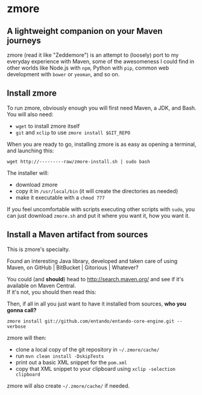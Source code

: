 # zmore
## A lightweight companion on your Maven journeys
zmore (read it like "Zeddemore") is an attempt to (loosely) port to my
everyday experience with Maven, some of the awesomeness I could find in
other worlds like Node.js with `npm`, Python with `pip`, common web
development with `bower` or `yeoman`, and so on.

## Install zmore
To run zmore, obviously enough you will first need Maven, a JDK, and Bash.
You will also need:

* `wget` to install zmore itself
* `git` and `xclip` to use `zmore install $GIT_REPO`

When you are ready to go, installing zmore is as easy as opening a terminal, 
and launching this:  
```
wget http://---------raw/zmore-install.sh | sudo bash
```

The installer will:

* download zmore
* copy it in `/usr/local/bin` (it will create the directories as needed)
* make it executable with a `chmod 777`

If you feel uncomfortable with scripts executing other scripts with `sudo`, 
you can just download `zmore.sh` and put it where you want it, how you want
it.

## Install a Maven artifact from sources
This is zmore's specialty.

Found an interesting Java library, developed and taken care of using Maven, on
GitHub | BitBucket | Gitorious | Whatever?

You could (and **should**) head to http://search.maven.org/ and see if it's
available on Maven Central.  
If it's not, you should then read this: <insert link to sonatype OSS guide here>

Then, if all in all you just want to have it installed from sources, 
**who you gonna call?**

`zmore install git://github.com/entando/entando-core-engine.git --verbose`

zmore will then:

* clone a local copy of the git repository in `~/.zmore/cache/`
* run `mvn clean install -DskipTests`
* print out a basic XML snippet for the `pom.xml`
* copy that XML snippet to your clipboard using `xclip -selection clipboard`

zmore will also create `~/.zmore/cache/` if needed.